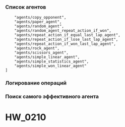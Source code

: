 <h3>Список агентов</h3>

```list_names = [
    "agents/copy_opponent",
    "agents/paper_agent",
    "agents/random_agent",
    "agents/random_agent_repeat_action_if_won",
    "agents/repeat_action_if_equal_last_lap_agent",
    "agents/repeat_action_if_lose_last_lap_agent",
    "agents/repeat_action_if_won_last_lap_agent",
    "agents/rock_agent",
    "agents/scissors_agent",
    "agents/simple_linear_agent",
    "agents/simple_statistics_agent",
    "agents/simple_won_linear_agent"
]
```

<h3> Логирование операций </h3>

<h3> Поиск самого эффективного агента</h3>

# HW_0210
